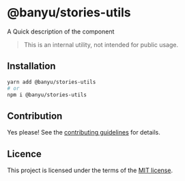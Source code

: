 # @banyu/stories-utils

A Quick description of the component

> This is an internal utility, not intended for public usage.

## Installation

```sh
yarn add @banyu/stories-utils
# or
npm i @banyu/stories-utils
```

## Contribution

Yes please! See the
[contributing guidelines](https://github.com/muhamien/jala-design/blob/master/CONTRIBUTING.md)
for details.

## Licence

This project is licensed under the terms of the
[MIT license](https://github.com/muhamien/jala-design/blob/master/LICENSE).
